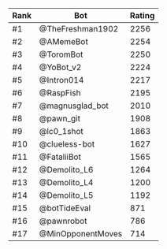Rank|Bot|Rating
---|---|---
#1|@TheFreshman1902|2256
#2|@AMemeBot|2254
#3|@ToromBot|2250
#4|@YoBot_v2|2224
#5|@Intron014|2217
#6|@RaspFish|2195
#7|@magnusglad_bot|2010
#8|@pawn_git|1908
#9|@lc0_1shot|1863
#10|@clueless-bot|1627
#11|@FataliiBot|1565
#12|@Demolito_L6|1264
#13|@Demolito_L4|1200
#14|@Demolito_L5|1192
#15|@botTideEval|871
#16|@pawnrobot|786
#17|@MinOpponentMoves|714
